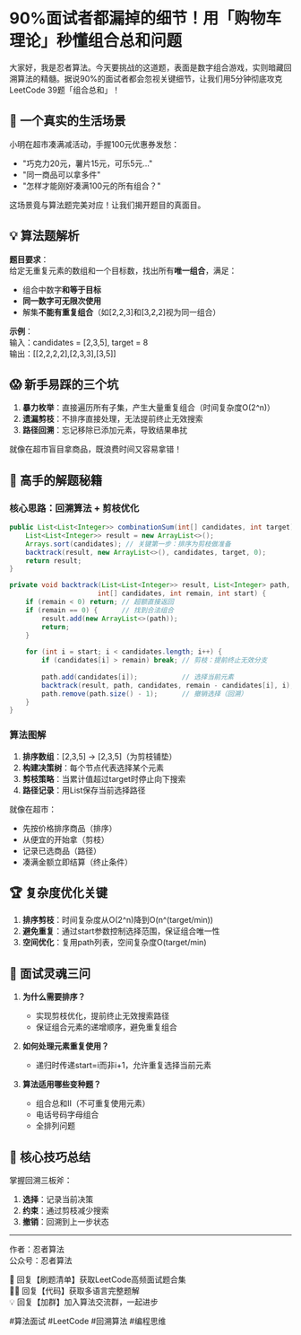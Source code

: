 # 90%面试者都漏掉的细节！用「购物车理论」秒懂组合总和问题

大家好，我是忍者算法。今天要挑战的这道题，表面是数字组合游戏，实则暗藏回溯算法的精髓。据说90%的面试者都会忽视关键细节，让我们用5分钟彻底攻克LeetCode 39题「组合总和」！

## 🛒 一个真实的生活场景  
小明在超市凑满减活动，手握100元优惠券发愁：  
- "巧克力20元，薯片15元，可乐5元..."  
- "同一商品可以拿多件"  
- "怎样才能刚好凑满100元的所有组合？"  

这场景竟与算法题完美对应！让我们揭开题目的真面目。

## 💡 算法题解析  
**题目要求**：  
给定无重复元素的数组和一个目标数，找出所有**唯一组合**，满足：  
- 组合中数字**和等于目标**  
- **同一数字可无限次使用**  
- 解集**不能有重复组合**（如[2,2,3]和[3,2,2]视为同一组合）

**示例**：  
输入：candidates = [2,3,5], target = 8  
输出：[[2,2,2,2],[2,3,3],[3,5]]

## 😱 新手易踩的三个坑  
1. **暴力枚举**：直接遍历所有子集，产生大量重复组合（时间复杂度O(2^n)）  
2. **遗漏剪枝**：不排序直接处理，无法提前终止无效搜索  
3. **路径回溯**：忘记移除已添加元素，导致结果串扰  

就像在超市盲目拿商品，既浪费时间又容易拿错！

## 🚀 高手的解题秘籍  
### 核心思路：回溯算法 + 剪枝优化  
```java
public List<List<Integer>> combinationSum(int[] candidates, int target) {
    List<List<Integer>> result = new ArrayList<>();
    Arrays.sort(candidates); // 关键第一步：排序为剪枝做准备
    backtrack(result, new ArrayList<>(), candidates, target, 0);
    return result;
}

private void backtrack(List<List<Integer>> result, List<Integer> path, 
                      int[] candidates, int remain, int start) {
    if (remain < 0) return; // 超额直接返回
    if (remain == 0) {      // 找到合法组合
        result.add(new ArrayList<>(path));
        return;
    }
    
    for (int i = start; i < candidates.length; i++) {
        if (candidates[i] > remain) break; // 剪枝：提前终止无效分支
        
        path.add(candidates[i]);           // 选择当前元素
        backtrack(result, path, candidates, remain - candidates[i], i); // 关键：允许重复选择
        path.remove(path.size() - 1);      // 撤销选择（回溯）
    }
}
```

### 算法图解  
1. **排序数组**：[2,3,5] → [2,3,5]（为剪枝铺垫）  
2. **构建决策树**：每个节点代表选择某个元素  
3. **剪枝策略**：当累计值超过target时停止向下搜索  
4. **路径记录**：用List保存当前选择路径  

就像在超市：  
- 先按价格排序商品（排序）  
- 从便宜的开始拿（剪枝）  
- 记录已选商品（路径）  
- 凑满金额立即结算（终止条件）  

## 🏆 复杂度优化关键  
1. **排序剪枝**：时间复杂度从O(2^n)降到O(n^(target/min))  
2. **避免重复**：通过start参数控制选择范围，保证组合唯一性  
3. **空间优化**：复用path列表，空间复杂度O(target/min)  

## 💼 面试灵魂三问  
1. **为什么需要排序？**  
   - 实现剪枝优化，提前终止无效搜索路径  
   - 保证组合元素的递增顺序，避免重复组合  

2. **如何处理元素重复使用？**  
   - 递归时传递start=i而非i+1，允许重复选择当前元素  

3. **算法适用哪些变种题？**  
   - 组合总和II（不可重复使用元素）  
   - 电话号码字母组合  
   - 全排列问题  

## 📌 核心技巧总结  
掌握回溯三板斧：  
1. **选择**：记录当前决策  
2. **约束**：通过剪枝减少搜索  
3. **撤销**：回溯到上一步状态  

---  
作者：忍者算法  
公众号：忍者算法  

🎁 回复【刷题清单】获取LeetCode高频面试题合集  
🧑‍💻 回复【代码】获取多语言完整题解  
💡 回复【加群】加入算法交流群，一起进步  

#算法面试 #LeetCode #回溯算法 #编程思维